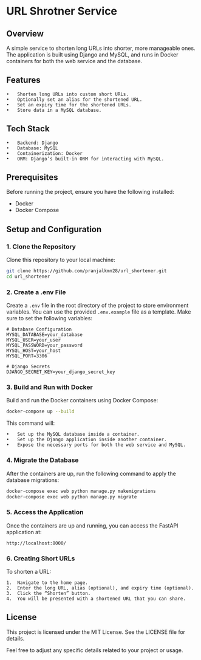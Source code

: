 # URL Shrotner Service

## Overview

A simple service to shorten long URLs into shorter, more manageable ones. The application is built using Django and MySQL, and runs in Docker containers for both the web service and the database.

## Features

	•	Shorten long URLs into custom short URLs.
	•	Optionally set an alias for the shortened URL.
	•	Set an expiry time for the shortened URLs.
	•	Store data in a MySQL database.

## Tech Stack
	•	Backend: Django
	•	Database: MySQL
	•	Containerization: Docker
	•	ORM: Django’s built-in ORM for interacting with MySQL.

## Prerequisites

Before running the project, ensure you have the following installed:

- Docker
- Docker Compose

## Setup and Configuration

### 1. Clone the Repository

Clone this repository to your local machine:

```bash
git clone https://github.com/pranjalkmn28/url_shortener.git
cd url_shortener
```

### 2. Create a .env File

Create a `.env` file in the root directory of the project to store environment variables. You can use the provided `.env.example` file as a template. Make sure to set the following variables:

```
# Database Configuration
MYSQL_DATABASE=your_database
MYSQL_USER=your_user
MYSQL_PASSWORD=your_password
MYSQL_HOST=your_host
MYSQL_PORT=3306

# Django Secrets
DJANGO_SECRET_KEY=your_django_secret_key
```

### 3. Build and Run with Docker

Build and run the Docker containers using Docker Compose:

```bash
docker-compose up --build
```

This command will:

	•	Set up the MySQL database inside a container.
	•	Set up the Django application inside another container.
	•	Expose the necessary ports for both the web service and MySQL.


### 4. Migrate the Database

After the containers are up, run the following command to apply the database migrations:

```bash
docker-compose exec web python manage.py makemigrations
docker-compose exec web python manage.py migrate
```


### 5. Access the Application

Once the containers are up and running, you can access the FastAPI application at:

```
http://localhost:8000/
```

### 6. Creating Short URLs

To shorten a URL:

	1.	Navigate to the home page.
	2.	Enter the long URL, alias (optional), and expiry time (optional).
	3.	Click the “Shorten” button.
	4.	You will be presented with a shortened URL that you can share.


## License

This project is licensed under the MIT License. See the LICENSE file for details.

Feel free to adjust any specific details related to your project or usage.
